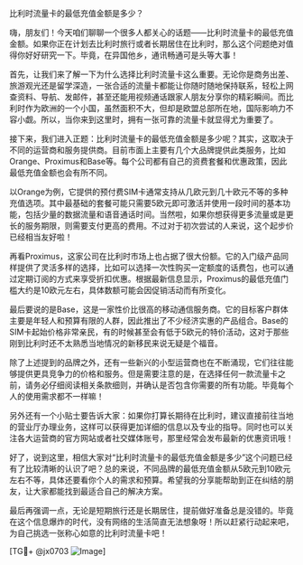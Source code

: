 比利时流量卡的最低充值金额是多少？

嗨，朋友们！今天咱们聊聊一个很多人都关心的话题——比利时流量卡的最低充值金额。如果你正在计划去比利时旅行或者长期居住在比利时，那么这个问题绝对值得你好好研究一下。毕竟，在异国他乡，通讯畅通可是头等大事！

首先，让我们来了解一下为什么选择比利时流量卡这么重要。无论你是商务出差、旅游观光还是留学深造，一张合适的流量卡都能让你随时随地保持联系，轻松上网查资料、导航、发邮件，甚至还能用视频通话跟家人朋友分享你的精彩瞬间。而比利时作为欧洲的一个小国，虽然面积不大，但却是欧盟总部所在地，国际影响力不容小觑。所以，当你来到这里时，拥有一张可靠的流量卡就显得尤为重要了。

接下来，我们进入正题：比利时流量卡的最低充值金额是多少呢？其实，这取决于不同的运营商和服务提供商。目前市面上主要有几个大品牌提供此类服务，比如Orange、Proximus和Base等。每个公司都有自己的资费套餐和优惠政策，因此最低充值金额也会有所不同。

以Orange为例，它提供的预付费SIM卡通常支持从几欧元到几十欧元不等的多种充值选项。其中最基础的套餐可能只需要5欧元即可激活并使用一段时间的基本功能，包括少量的数据流量和语音通话时间。当然啦，如果你想获得更多流量或是更长的服务期限，则需要支付更高的费用。不过对于初次尝试的人来说，这个起步价已经相当友好啦！

再看Proximus，这家公司在比利时市场上也占据了很大份额。它的入门级产品同样提供了灵活多样的选择，比如可以选择一次性购买一定额度的话费包，也可以通过定期订阅的方式来享受折扣优惠。根据最新信息显示，Proximus的最低充值门槛大约是10欧元左右，具体数额可能会因促销活动而有所变化。

最后要说的是Base，这是一家性价比很高的移动通信服务商。它的目标客户群体主要是年轻人和预算有限的人群，因此推出了不少经济实惠的产品组合。Base的SIM卡起始价格非常亲民，有的时候甚至会有低于5欧元的特价活动，这对于那些刚到比利时还不太熟悉当地情况的新移民来说无疑是个福音。

除了上述提到的品牌之外，还有一些新兴的小型运营商也在不断涌现，它们往往能够提供更具竞争力的价格和服务。但是需要注意的是，在选择任何一款流量卡之前，请务必仔细阅读相关条款细则，并确认是否包含你需要的所有功能。毕竟每个人的使用需求都不一样嘛！

另外还有一个小贴士要告诉大家：如果你打算长期待在比利时，建议直接前往当地的营业厅办理业务，这样可以获得更加详细的信息以及专业的指导。同时也可以关注各大运营商的官方网站或者社交媒体账号，那里经常会发布最新的优惠资讯哦！

好了，说到这里，相信大家对“比利时流量卡的最低充值金额是多少”这个问题已经有了比较清晰的认识了吧？总的来说，不同品牌的最低充值金额从5欧元到10欧元左右不等，具体还要看你个人的需求和预算。希望我的分享能帮助到正在纠结的朋友，让大家都能找到最适合自己的解决方案。

最后再强调一点，无论是短期旅行还是长期居住，提前做好准备总是没错的。毕竟在这个信息爆炸的时代，没有网络的生活简直无法想象呀！所以赶紧行动起来吧，为自己挑选一张称心如意的比利时流量卡吧！

[TG💪+ @jx0703 ![Image](https://github.com/user-attachments/assets/dbca1d08-cadb-493c-b0ec-ad6f7a83f270)]